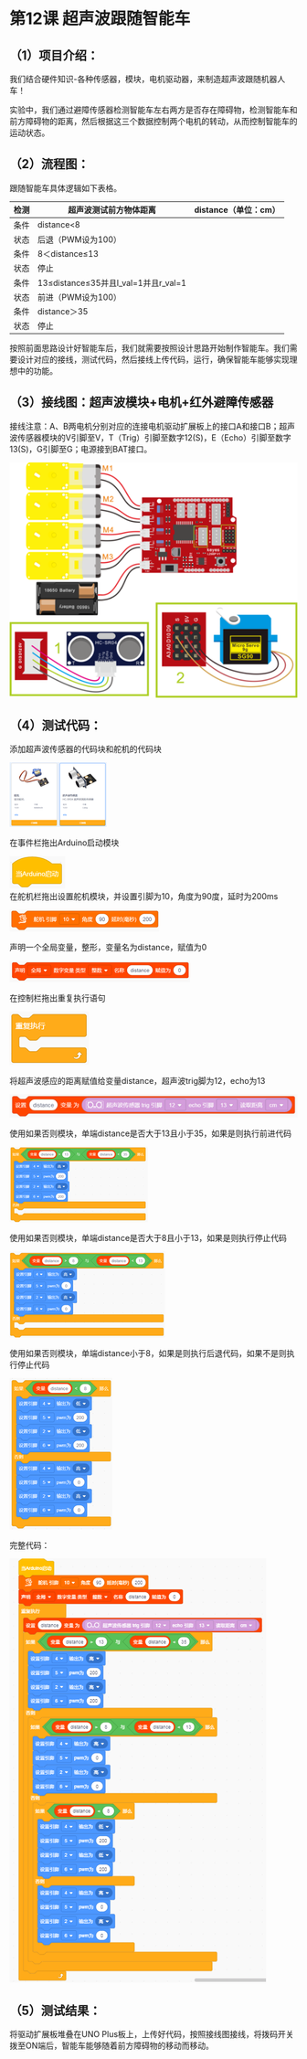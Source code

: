 



# 第12课 超声波跟随智能车

## （1）项目介绍：

我们结合硬件知识-各种传感器，模块，电机驱动器，来制造超声波跟随机器人车！

实验中，我们通过避障传感器检测智能车左右两方是否存在障碍物，检测智能车和前方障碍物的距离，然后根据这三个数据控制两个电机的转动，从而控制智能车的运动状态。

## （2）流程图：

跟随智能车具体逻辑如下表格。









|检测|超声波测试前方物体距离|distance（单位：cm）|
|-|-|-|
|条件|distance<8|
|状态|后退（PWM设为100）|
|条件|8＜distance≤13|
|状态|停止|
|条件|13≤distance≤35并且l_val=1并且r_val=1|
|状态|前进（PWM设为100）|
|条件|distance＞35|
|状态|停止|





按照前面思路设计好智能车后，我们就需要按照设计思路开始制作智能车。我们需要设计对应的接线，测试代码，然后接线上传代码，运行，确保智能车能够实现理想中的功能。

## （3）接线图：超声波模块+电机+红外避障传感器

接线注意：A、B两电机分别对应的连接电机驱动扩展板上的接口A和接口B；超声波传感器模块的V引脚至V，T（Trig）引脚至数字12(S)，E（Echo）引脚至数字13(S)，G引脚至G；电源接到BAT接口。

![](../../media/49e85f76dd78f7ca6d839fe822a5ba5e.png)

## （4）测试代码：

添加超声波传感器的代码块和舵机的代码块

![](../../media/ea7880de74c25057f6e04335615eaa2f.png)

在事件栏拖出Arduino启动模块

![](../../media/30659b170b6abb8abc425b726a840a21.png)  
在舵机栏拖出设置舵机模块，并设置引脚为10，角度为90度，延时为200ms

![](../../media/07a0ca78085a49bb74660d4dc9342980.png)

声明一个全局变量，整形，变量名为distance，赋值为0

![](../../media/8f532e45d429cd9f405fe2ce15694560.png)

在控制栏拖出重复执行语句

![](../../media/3e8a89a8e85668424ccbf0633eb5beac.png)

将超声波感应的距离赋值给变量distance，超声波trig脚为12，echo为13

![](../../media/2c0097725cb2581726b277b08e835629.png)

使用如果否则模块，单端distance是否大于13且小于35，如果是则执行前进代码

![](../../media/46fc0396b93b06d28e9de7bb97135087.png)

使用如果否则模块，单端distance是否大于8且小于13，如果是则执行停止代码

![](../../media/86c88cb0606b3e213112825988ffaadd.png)

使用如果否则模块，单端distance小于8，如果是则执行后退代码，如果不是则执行停止代码

![](../../media/61bbc39a0f457da9fe4f51e7abac45dd.png)

完整代码：

![](../../media/1a05f113f2cec35ce17f88b6a5f5c840.png)

## （5）测试结果：

将驱动扩展板堆叠在UNO Plus板上，上传好代码，按照接线图接线，将拨码开关拨至ON端后，智能车能够随着前方障碍物的移动而移动。



